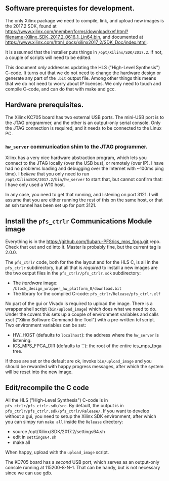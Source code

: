 ## Software prerequistes for development.

The only Xilinx package we need to compile, link, and upload new
images is the 2017.2 SDK, found at
https://www.xilinx.com/member/forms/download/xef.html?filename=Xilinx_SDK_2017.2_0616_1_Lin64.bin,
and documented at
https://www.xilinx.com/html_docs/xilinx2017_2/SDK_Doc/index.html.

It is assumed that the installer puts things in
``/opt/Xilinx/SDK/2017.2``. If not, a couple of scripts will need to
be edited.

This document *only* addresses updating the HLS ("High-Level
Synthesis") C-code. It turns out that we do not need to change the
hardware design or generate any part of the ``.bit`` output
file. Among other things this means that we do not need to worry about
IP licenses. We only need to touch and compile C-code, and can do that
with make and gcc.

## Hardware prerequisites.

The Xilinx KC705 board has two external USB ports. The mini-USB port
is to the JTAG programmer, and the other is an output-only serial
console. Only the JTAG connection is required, and it needs to be
connected to the Linux PC.

### ``hw_server`` communication shim to the JTAG programmer.

Xilinx has a very nice hardware abstraction program, which lets you
connect to the JTAG locally (over the USB bus), or remotely (over
IP). I have had no problems loading and debugging over the Internet
with ~100ms ping time). I _believe_ that you only need to run
``/opt/XilinxSDK/2017.2/bin/hw_server`` to start that, but cannot
confirm that: I have only used a W10 host.

In any case, you need to get that running, and listening on port
3121. I will assume that you are either running the rest of this on
the same host, or that an ssh tunnel has been set up for port 3121.

## Install the ``pfs_ctrlr`` Communications Module image

Everything is in the https://github.com/Subaru-PFS/ics_mps_fpga.git
repo. Check that out and cd into it. Master is probably fine, but the
current tag is 2.0.0.

The ``pfs_ctrlr`` code, both for the the layout and for the HLS C, is
all in the ``pfs_ctrlr`` subdirectory, but all that is *required* to
install a new images are the two output files in the
``pfs_ctrlr/pfs_ctrlr.sdk`` subdirectory:

- The *hardware* image: ``/block_design_wrapper_hw_platform_0/download.bit``
- The library for the compiled C-code: ``pfs_ctrlr/Release/pfs_ctrlr.elf``

No part of the gui or Vivado is required to upload the image. There is
a wrapper shell script (``bin/upload_image``) which does what we need
to do. Under the covers this sets up a couple of environment variables
and calls xsct ("Xilinx Software Command-line Tool") with a
pre-written tcl script. Two environment variables can be set:

- HW_HOST (defaults to ``localhost``): the address where the ``hw_server`` is listening.
- ICS_MPS_FPGA_DIR (defaults to '.'): the root of the entire ics_mps_fpga tree.

If those are set or the default are ok, invoke `bin/upload_image` and
you should be rewarded with happy progress messages, after which the
system will be reset into the new image.

## Edit/recompile the C code

All the HLS ("High-Level Synthesis") C-code is in
``pfs_ctrlr/pfs_ctrlr.sdk/src``. By default, the output is in
``pfs_ctrlr/pfs_ctrlr.sdk/pfs_ctrlr/Release/``. If you want to develop
without a gui, you need to setup the Xilinx SDK environment, after
which you can simpy run `make all` inside the ``Release`` directory:

- source /opt/Xilinx/SDK/2017.2/settings64.sh
- edit in ``settings64.sh``
- make all

When happy, upload with the ``upload_image`` script.

The KC705 board has a _second_ USB port, which serves as an
output-only console running at 115200-8-N-1. That can be handy, but is
not necessary since we can use gdb.
